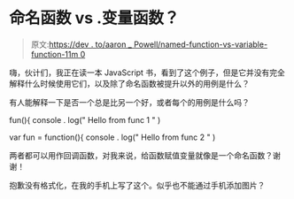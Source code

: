 # 命名函数 vs .变量函数？

> 原文:[https://dev . to/aaron _ Powell/named-function-vs-variable-function-11m 0](https://dev.to/aaron_powell/named-function-vs-variable-function-11m0)

嗨，伙计们，我正在读一本 JavaScript 书，看到了这个例子，但是它并没有完全解释什么时候使用它们，以及除了命名函数被提升以外的用例是什么？

有人能解释一下是否一个总是比另一个好，或者每个的用例是什么吗？

fun(){
console . log(" Hello from func 1 "
)

var fun = function(){
console . log(" Hello from func 2 "
)

两者都可以用作回调函数，对我来说，给函数赋值变量就像是一个命名函数？谢谢！

抱歉没有格式化，在我的手机上写了这个。似乎也不能通过手机添加图片？